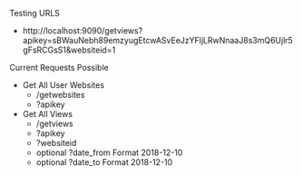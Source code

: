 Testing URLS

- http://localhost:9090/getviews?apikey=sBWauNebh89emzyugEtcwASvEeJzYFljLRwNnaaJ8s3mQ6Ujlr5gFsRCGsS1&websiteid=1

Current Requests Possible

* Get All User Websites  
    * /getwebsites
    * ?apikey
* Get All Views
    * /getviews
    * ?apikey
    * ?websiteid
    * optional ?date_from  Format 2018-12-10
    * optional ?date_to  Format 2018-12-10